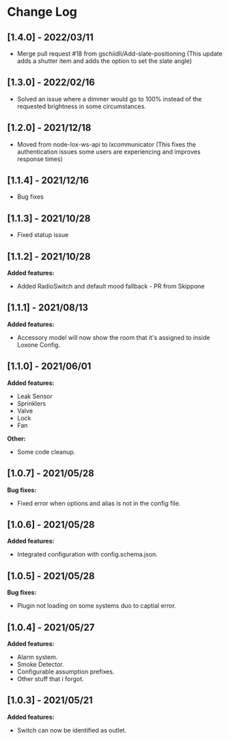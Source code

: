 
# Change Log
## [1.4.0] - 2022/03/11

- Merge pull request #18 from gschiidli/Add-slate-positioning (This update adds a shutter item and adds the option to set the slate angle)

## [1.3.0] - 2022/02/16

- Solved an issue where a dimmer would go to 100% instead of the requested brightness in some circumstances.

## [1.2.0] - 2021/12/18

- Moved from node-lox-ws-api to lxcommunicator (This fixes the authentication issues some users are experiencing and improves response times)

## [1.1.4] - 2021/12/16

- Bug fixes

## [1.1.3] - 2021/10/28

- Fixed statup issue

## [1.1.2] - 2021/10/28


**Added features:**

- Added RadioSwitch and default mood fallback - PR from Skippone

## [1.1.1] - 2021/08/13


**Added features:**

- Accessory model will now show the room that it's assigned to inside Loxone Config.

## [1.1.0] - 2021/06/01

**Added features:**
- Leak Sensor
- Sprinklers
- Valve
- Lock
- Fan

**Other:**
- Some code cleanup.

## [1.0.7] - 2021/05/28
  
**Bug fixes:**
- Fixed error when options and alias is not in the config file.

## [1.0.6] - 2021/05/28
  
**Added features:**
- Integrated configuration with config.schema.json.

## [1.0.5] - 2021/05/28
  
**Bug fixes:**
- Plugin not loading on some systems duo to captial error.

## [1.0.4] - 2021/05/27
  
**Added features:**
- Alarm system.
- Smoke Detector.
- Configurable assumption prefixes.
- Other stuff that i forgot.

## [1.0.3] - 2021/05/21
  
**Added features:**

- Switch can now be identified as outlet.
